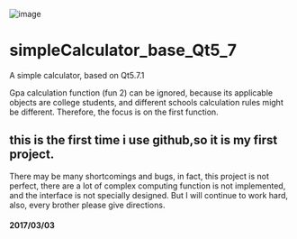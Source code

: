 ![image](https://github.com/Song125930/simpleCalculator_base_Qt5_7/blob/master/screenshots/01.PNG)
# simpleCalculator_base_Qt5_7
A simple calculator, based on Qt5.7.1

Gpa calculation function (fun 2) can be ignored, because its applicable objects are college students, and different schools calculation
rules might be different. Therefore, the focus is on the first function.

## this is the first time i use github,so it is my first project.
There may be many shortcomings and bugs, in fact, this project is not perfect, there are a lot of complex computing function is not
implemented, and the interface is not specially designed. But I will continue to work hard, also, every brother please give directions.
#### 2017/03/03
